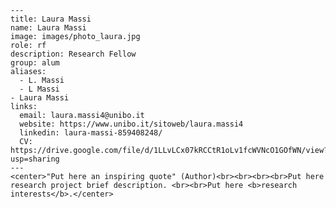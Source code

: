 	---
	title: Laura Massi
	name: Laura Massi
	image: images/photo_laura.jpg 
	role: rf
	description: Research Fellow
	group: alum
	aliases:
	  - L. Massi
	  - L Massi
    - Laura Massi
	links: 
	  email: laura.massi4@unibo.it
	  website: https://www.unibo.it/sitoweb/laura.massi4
	  linkedin: laura-massi-859408248/
	  CV: https://drive.google.com/file/d/1LLvLCx07kRCCtR1oLv1fcWVNcO1GOfWN/view?usp=sharing
	---
	<center>"Put here an inspiring quote" (Author)<br><br><br><br>Put here research project brief description. <br><br>Put here <b>research interests</b>.</center>
